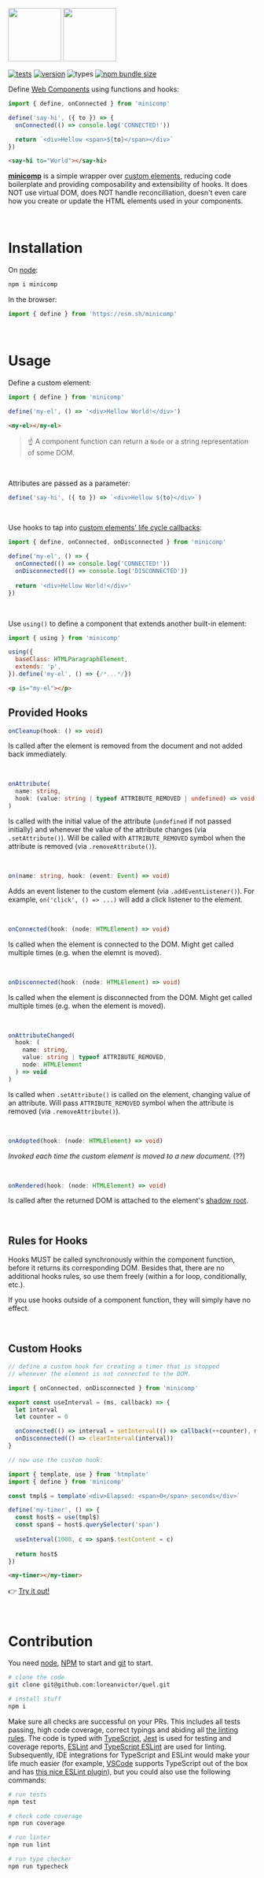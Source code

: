 <img src="logo-dark.svg#gh-dark-mode-only" height="108px"/>
<img src="logo-light.svg#gh-light-mode-only" height="108px"/>

[![tests](https://github.com/loreanvictor/minicomp/actions/workflows/test.yml/badge.svg)](https://github.com/loreanvictor/minicomp/actions/workflows/test.yml)
[![version](https://img.shields.io/npm/v/minicomp?logo=npm)](https://www.npmjs.com/package/minicomp)
![types](https://img.shields.io/npm/types/minicomp)
[![npm bundle size](https://img.shields.io/bundlephobia/minzip/minicomp?color=black&label=size)](https://bundlephobia.com/package/minicomp@latest)

Define [Web Components](https://developer.mozilla.org/en-US/docs/Web/Web_Components) using functions and hooks:

```js
import { define, onConnected } from 'minicomp'

define('say-hi', ({ to }) => {
  onConnected(() => console.log('CONNECTED!'))

  return `<div>Hellow <span>${to}</span></div>`
})
```
```html
<say-hi to="World"></say-hi>
```

[**minicomp**](.) is a simple wrapper over [custom elements](https://developer.mozilla.org/en-US/docs/Web/Web_Components/Using_custom_elements), reducing code boilerplate and providing composability and extensibility of hooks. It does NOT use virtual DOM, does NOT handle reconcilliation, doesn't even care how you create or update the HTML elements used in your components.

<br>

# Installation

On [node](https://nodejs.org/en/):
```bash
npm i minicomp
```
In the browser:
```js
import { define } from 'https://esm.sh/minicomp'
```

<br>

# Usage

Define a custom element:

```js
import { define } from 'minicomp'

define('my-el', () => '<div>Hellow World!</div>')
```
```html
<my-el></my-el>
```

> ☝️ A component function can return a `Node` or a string representation of some DOM.

<br>

Attributes are passed as a parameter:

```js
define('say-hi', ({ to }) => `<div>Hellow ${to}</div>`)
```

<br>

Use hooks to tap into [custom elements' life cycle callbacks](https://developer.mozilla.org/en-US/docs/Web/Web_Components/Using_custom_elements#using_the_lifecycle_callbacks): 

```js
import { define, onConnected, onDisconnected } from 'minicomp'

define('my-el', () => {
  onConnected(() => console.log('CONNECTED!'))
  onDisconnected(() => console.log('DISCONNECTED'))
  
  return '<div>Hellow World!</div>'
})
```

<br>

Use `using()` to define a component that extends another built-in element:

```js
import { using } from 'minicomp'

using({
  baseClass: HTMLParagraphElement,
  extends: 'p',
}).define('my-el', () => {/*...*/})
```
```html
<p is="my-el"></p>
```

## Provided Hooks

```ts
onCleanup(hook: () => void)
```

Is called after the element is removed from the document and not added back immediately.

<br>

```ts
onAttribute(
  name: string,
  hook: (value: string | typeof ATTRIBUTE_REMOVED | undefined) => void
)
```
Is called with the initial value of the attribute (`undefined` if not passed initially) and whenever the value of the attribute changes (via `.setAttribute()`). Will be called with `ATTRIBUTE_REMOVED` symbol when the attribute is removed (via `.removeAttribute()`).

<br>

```ts
on(name: string, hook: (event: Event) => void)
```
Adds an event listener to the custom element (via `.addEventListener()`). For example, `on('click', () => ...)` will add a click listener to the element.

<br>

```ts
onConnected(hook: (node: HTMLElement) => void)
```
Is called when the element is connected to the DOM. Might get called multiple times (e.g. when the elemnt is moved).

<br>

```ts
onDisconnected(hook: (node: HTMLElement) => void)
```

Is called when the element is disconnected from the DOM. Might get called multiple times (e.g. when the element is moved).

<br>

```ts
onAttributeChanged(
  hook: (
    name: string,
    value: string | typeof ATTRIBUTE_REMOVED,
    node: HTMLElement
  ) => void
)
```

Is called when `.setAttribute()` is called on the element, changing value of an attribute. Will pass `ATTRIBUTE_REMOVED` symbol when the attribute is removed (via `.removeAttribute()`).

<br>

```ts
onAdopted(hook: (node: HTMLElement) => void)
```

_Invoked each time the custom element is moved to a new document._ (??)

<br>

```ts
onRendered(hook: (node: HTMLElement) => void)
```

Is called after the returned DOM is attached to the element's [shadow root](https://developer.mozilla.org/en-US/docs/Web/Web_Components/Using_shadow_DOM).

<br>


## Rules for Hooks

Hooks MUST be called synchronously within the component function, before it returns its corresponding DOM. Besides that, there are no additional hooks rules, so use them freely (within a for loop, conditionally, etc.).

If you use hooks outside of a component function, they will simply have no effect.

<br>

## Custom Hooks


```js
// define a custom hook for creating a timer that is stopped
// whenever the element is not connected to the DOM.

import { onConnected, onDisconnected } from 'minicomp'

export const useInterval = (ms, callback) => {
  let interval
  let counter = 0

  onConnected(() => interval = setInterval(() => callback(++counter), ms))
  onDisconnected(() => clearInterval(interval))
}
```
```js
// now use the custom hook:

import { template, use } from 'htmplate'
import { define } from 'minicomp'

const tmpl$ = template`<div>Elapsed: <span>0</span> seconds</div>`

define('my-timer', () => {
  const host$ = use(tmpl$)
  const span$ = host$.querySelector('span')
  
  useInterval(1000, c => span$.textContent = c)
  
  return host$
})
```
```html
<my-timer></my-timer>
```
👉 [Try it out!](https://codepen.io/lorean_victor/pen/vYroJwP)

<br>

# Contribution

You need [node](https://nodejs.org/en/), [NPM](https://www.npmjs.com) to start and [git](https://git-scm.com) to start.

```bash
# clone the code
git clone git@github.com:loreanvictor/quel.git
```
```bash
# install stuff
npm i
```

Make sure all checks are successful on your PRs. This includes all tests passing, high code coverage, correct typings and abiding all [the linting rules](https://github.com/loreanvictor/quel/blob/main/.eslintrc). The code is typed with [TypeScript](https://www.typescriptlang.org), [Jest](https://jestjs.io) is used for testing and coverage reports, [ESLint](https://eslint.org) and [TypeScript ESLint](https://typescript-eslint.io) are used for linting. Subsequently, IDE integrations for TypeScript and ESLint would make your life much easier (for example, [VSCode](https://code.visualstudio.com) supports TypeScript out of the box and has [this nice ESLint plugin](https://marketplace.visualstudio.com/items?itemName=dbaeumer.vscode-eslint)), but you could also use the following commands:

```bash
# run tests
npm test
```
```bash
# check code coverage
npm run coverage
```
```bash
# run linter
npm run lint
```
```bash
# run type checker
npm run typecheck
```
